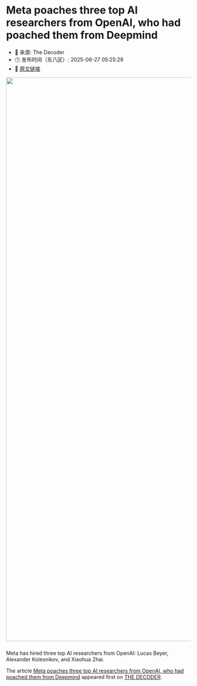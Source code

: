 # Meta poaches three top AI researchers from OpenAI, who had poached them from Deepmind
- 📅 来源: The Decoder
- 🕒 发布时间（东八区）: 2025-06-27 05:25:29
- 🔗 [原文链接](https://the-decoder.com/meta-poaches-three-top-ai-researchers-from-openai-who-had-poached-them-from-deepmind/)

<p><img alt="" class="attachment-full size-full wp-post-image" height="1024" src="https://the-decoder.com/wp-content/uploads/2025/06/zuckerberg_ai_researchers.png" style="height: auto; margin-bottom: 10px;" width="1536" /></p>
<p>        Meta has hired three top AI researchers from OpenAI: Lucas Beyer, Alexander Kolesnikov, and Xiaohua Zhai.</p>
<p>The article <a href="https://the-decoder.com/meta-poaches-three-top-ai-researchers-from-openai-who-had-poached-them-from-deepmind/">Meta poaches three top AI researchers from OpenAI, who had poached them from Deepmind</a> appeared first on <a href="https://the-decoder.com">THE DECODER</a>.</p>